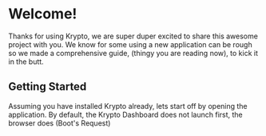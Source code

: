 # Welcome! 

Thanks for using Krypto, we are super duper excited to share this awesome project with you. We know for some using a new application can be rough 
so we made a comprehensive guide, (thingy you are reading now), to kick it in the butt. 

## Getting Started

Assuming you have installed Krypto already, lets start off by opening the application. By default, the Krypto Dashboard does not launch first, the browser does (Boot's Request) 

